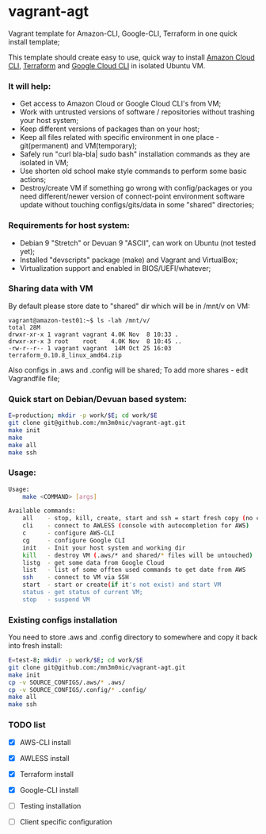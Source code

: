 # vagrant-agt

Vagrant template for Amazon-CLI, Google-CLI, Terraform in one quick install template;

This template should create easy to use, quick way to install [Amazon Cloud CLI](https://aws.amazon.com/cli/), 
[Terraform](https://www.terraform.io/) and [Google Cloud CLI](https://cloud.google.com/pubsub/docs/quickstart-cli) in isolated Ubuntu VM.

### It will help:
- Get access to Amazon Cloud or Google Cloud CLI's from VM;
- Work with untrusted versions of software / repositories without trashing your host system;
- Keep different versions of packages than on your host;
- Keep all files related with specific environment in one place - git(permanent) and VM(temporary);
- Safely run "curl bla-bla| sudo bash" installation commands as they are isolated in VM;
- Use shorten old school make style commands to perform some basic actions;
- Destroy/create VM if something go wrong with config/packages or you need different/newer
version of connect-point environment software update without touching configs/gits/data in 
some "shared" directories;

### Requirements for host system:

- Debian 9 "Stretch" or Devuan 9 "ASCII", can work on Ubuntu (not tested yet);
- Installed "devscripts" package (make) and Vagrant and VirtualBox;
- Virtualization support and enabled in BIOS/UEFI/whatever;

### Sharing data with VM

By default please store date to "shared" dir which will be in /mnt/v on VM:

```
vagrant@amazon-test01:~$ ls -lah /mnt/v/
total 28M
drwxr-xr-x 1 vagrant vagrant 4.0K Nov  8 10:33 .
drwxr-xr-x 3 root    root    4.0K Nov  8 10:45 ..
-rw-r--r-- 1 vagrant vagrant  14M Oct 25 16:03 terraform_0.10.8_linux_amd64.zip

```

Also configs in .aws and .config will be shared;
To add more shares - edit Vagrandfile file;

### Quick start on Debian/Devuan based system:

```bash
E=production; mkdir -p work/$E; cd work/$E
git clone git@github.com:/mn3m0nic/vagrant-agt.git
make init
make
make all
make ssh
```

### Usage:

```bash
Usage:
	make <COMMAND> [args]

Available commands:
	all    - stop, kill, create, start and ssh = start fresh copy (no configure)
	cli    - connect to AWLESS (console with autocompletion for AWS) 
	c      - configure AWS-CLI 
	cg     - configure Google CLI 
	init   - Init your host system and working dir
	kill   - destroy VM (.aws/* and shared/* files will be untouched)
	listg  - get some data from Google Cloud 
	list   - list of some offten used commands to get date from AWS 
	ssh    - connect to VM via SSH 
	start  - start or create(if it's not exist) and start VM 
	status - get status of current VM;
	stop   - suspend VM

```


### Existing configs installation

You need to store .aws and .config directory to somewhere and copy it back into fresh install:

```bash
E=test-8; mkdir -p work/$E; cd work/$E
git clone git@github.com:/mn3m0nic/vagrant-agt.git
make init
cp -v SOURCE_CONFIGS/.aws/* .aws/
cp -v SOURCE_CONFIGS/.config/* .config/
make all
make ssh
```

### TODO list

- [X] AWS-CLI install
- [X] AWLESS install
- [X] Terraform install
- [X] Google-CLI install
- [ ] Testing installation
- [ ] Client specific configuration


